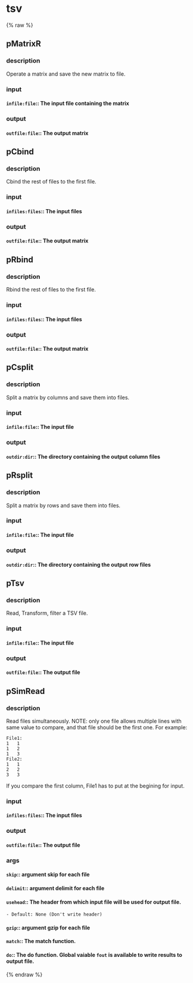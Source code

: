 # tsv
<!-- toc -->
{% raw %}

## pMatrixR

### description
Operate a matrix and save the new matrix to file.

### input
#### `infile:file`:: The input file containing the matrix  

### output
#### `outfile:file`:: The output matrix  

## pCbind

### description
Cbind the rest of files to the first file.

### input
#### `infiles:files`:: The input files  

### output
#### `outfile:file`:: The output matrix  

## pRbind

### description
Rbind the rest of files to the first file.

### input
#### `infiles:files`:: The input files  

### output
#### `outfile:file`:: The output matrix  

## pCsplit

### description
Split a matrix by columns and save them into files.

### input
#### `infile:file`:: The input file  

### output
#### `outdir:dir`:: The directory containing the output column files  

## pRsplit

### description
Split a matrix by rows and save them into files.

### input
#### `infile:file`:: The input file  

### output
#### `outdir:dir`:: The directory containing the output row files  

## pTsv

### description
Read, Transform, filter a TSV file.

### input
#### `infile:file`:: The input file  

### output
#### `outfile:file`:: The output file  

## pSimRead

### description
Read files simultaneously.
NOTE: only one file allows multiple lines with same value to compare, and that file should be the first one. For example: 
```
File1:
1	1
1	2
1	3
File2:
1	1
2	2
3	3
```
If you compare the first column, File1 has to put at the begining for input.

### input
#### `infiles:files`:: The input files  

### output
#### `outfile:file`:: The output file  

### args
#### `skip`:: argument skip for each file  
#### `delimit`:: argument delimit for each file  
#### `usehead`:: The header from which input file will be used for output file.  
	- Default: None (Don't write header)
#### `gzip`:: argument gzip for each file  
#### `match`:: The match function.   
#### `do`:: The do function. Global vaiable `fout` is available to write results to output file.  
{% endraw %}
